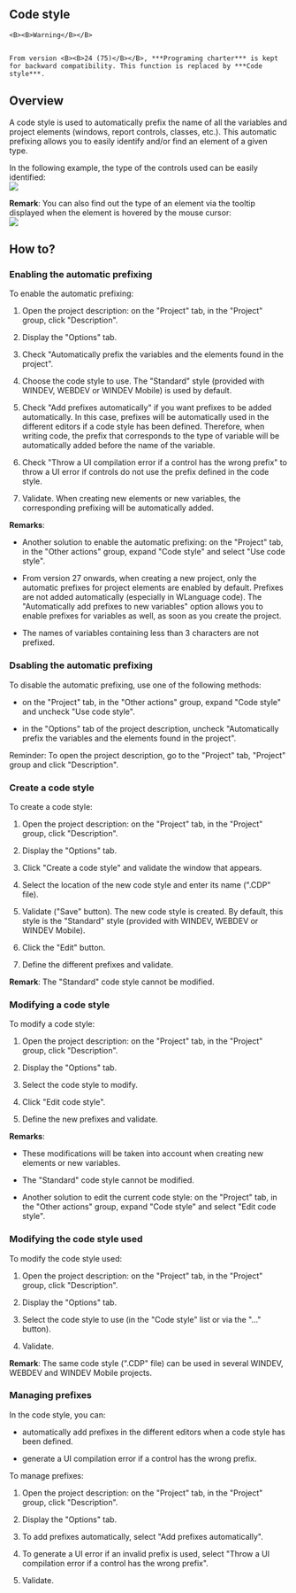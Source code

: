 


## Code style
			




	<B><B>Warning</B></B>

	From version <B><B>24 (75)</B></B>, ***Programing charter*** is kept for backward compatibility. This function is replaced by ***Code style***.

<a name="NOTE1"></a>
<a name="NOTE1_1"></a>


## Overview
<a name="overview_ELTTEXTE000329"></a>
A code style is used to automatically prefix the name of all the variables and project elements (windows, report controls, classes, etc.). This automatic prefixing allows you to easily identify and/or find an element of a given type.

In the following example, the type of the controls used can be easily identified: <br>![](https://doc.pcsoft.fr/en-US/images/image.awp?langid=3&name=PrefAuto.GIF)


**Remark**: You can also find out the type of an element via the tooltip displayed when the element is hovered by the mouse cursor: <br>![](https://doc.pcsoft.fr/en-US/images/image.awp?langid=3&name=PrefAutoType.GIF)


<a name="NOTE2"></a>
<a name="NOTE2_1"></a>


## How to?
<a name="how_ELTTEXTE000353"></a>


### Enabling the automatic prefixing
<a name="enabling_the_automatic_prefixing_ELTPARAGRAPHE000029"></a>

To enable the automatic prefixing:

1. Open the project description: on the "Project" tab, in the "Project" group, click "Description".

2. Display the "Options" tab.

3. Check "Automatically prefix the variables and the elements found in the project".

4. Choose the code style to use. The "Standard" style (provided with WINDEV, WEBDEV or WINDEV Mobile) is used by default.

5. Check "Add prefixes automatically" if you want prefixes to be added automatically. In this case, prefixes will be automatically used in the different editors if a code style has been defined. Therefore, when writing code, the prefix that corresponds to the type of variable will be automatically added before the name of the variable. 

6. Check "Throw a UI compilation error if a control has the wrong prefix" to throw a UI error if controls do not use the prefix defined in the code style. 

7. Validate. When creating new elements or new variables, the corresponding prefixing will be automatically added.




**Remarks**:

- Another solution to enable the automatic prefixing: on the "Project" tab, in the "Other actions" group, expand "Code style" and select "Use code style". 

- From version 27 onwards, when creating a new project, only the automatic prefixes for project elements are enabled by default. Prefixes are not added automatically (especially in WLanguage code). 
	The "Automatically add prefixes to new variables" option allows you to enable prefixes for variables as well, as soon as you create the project. 

- The names of variables containing less than 3 characters are not prefixed.



<a name="NOTE2_2"></a>


### Dsabling the automatic prefixing
<a name="dsabling_the_automatic_prefixing_ELTPARAGRAPHE000097"></a>

To disable the automatic prefixing, use one of the following methods:

- on the "Project" tab, in the "Other actions" group, expand "Code style" and uncheck "Use code style". 

- in the "Options" tab of the project description, uncheck "Automatically prefix the variables and the elements found in the project".




Reminder: To open the project description, go to the "Project" tab, "Project" group and click "Description". 
<a name="NOTE2_3"></a>


### Create a code style
<a name="create_code_style_ELTPARAGRAPHE000137"></a>

To create a code style:

1. Open the project description: on the "Project" tab, in the "Project" group, click "Description".

2. Display the "Options" tab.

3. Click "Create a code style" and validate the window that appears. 

4. Select the location of the new code style and enter its name (".CDP" file).

5. Validate ("Save" button). The new code style is created. 
	By default, this style is the "Standard" style (provided with WINDEV, WEBDEV or WINDEV Mobile).

6. Click the "Edit" button.

7. Define the different prefixes and validate.


**Remark**: The "Standard" code style cannot be modified.
<a name="NOTE2_4"></a>


### Modifying a code style
<a name="modifying_code_style_ELTPARAGRAPHE000172"></a>

To modify a code style:

1. Open the project description: on the "Project" tab, in the "Project" group, click "Description".

2. Display the "Options" tab.

3. Select the code style to modify.

4. Click "Edit code style". 

5. Define the new prefixes and validate.




**Remarks**:

- These modifications will be taken into account when creating new elements or new variables.

- The "Standard" code style cannot be modified.

- Another solution to edit the current code style: on the "Project" tab, in the "Other actions" group, expand "Code style" and select "Edit code style". 



<a name="NOTE2_5"></a>


### Modifying the code style used
<a name="modifying_the_code_style_used_ELTPARAGRAPHE000219"></a>

To modify the code style used:

1. Open the project description: on the "Project" tab, in the "Project" group, click "Description".

2. Display the "Options" tab.

3. Select the code style to use (in the "Code style" list or via the "..." button). 

4. Validate.


**Remark**: The same code style (".CDP" file) can be used in several WINDEV, WEBDEV and WINDEV Mobile projects.
<a name="NOTE2_6"></a>


### Managing prefixes
<a name="managing_prefixes_ELTPARAGRAPHE000245"></a>

In the code style, you can: 

- automatically add prefixes in the different editors when a code style has been defined.

- generate a UI compilation error if a control has the wrong prefix. 




To manage prefixes: 

1. Open the project description: on the "Project" tab, in the "Project" group, click "Description".

2. Display the "Options" tab.

3. To add prefixes automatically, select "Add prefixes automatically".

4. To generate a UI error if an invalid prefix is used, select "Throw a UI compilation error if a control has the wrong prefix". 

5. Validate.





